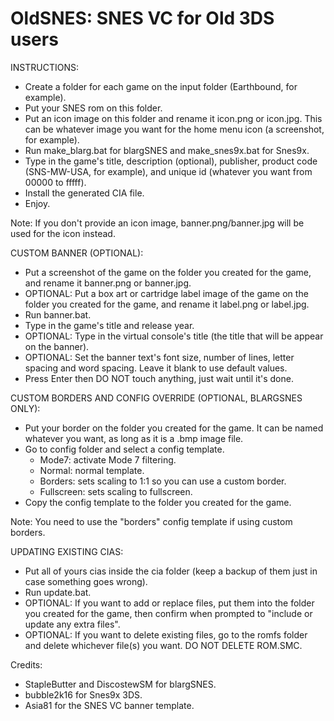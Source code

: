 # OldSNES: SNES VC for Old 3DS users

INSTRUCTIONS:
- Create a folder for each game on the input folder (Earthbound, for example).
- Put your SNES rom on this folder.
- Put an icon image on this folder and rename it icon.png or icon.jpg. This can be whatever image you want for the home menu icon (a screenshot, for example).
- Run make_blarg.bat for blargSNES and make_snes9x.bat for Snes9x.
- Type in the game's title, description (optional), publisher, product code (SNS-MW-USA, for example), and unique id (whatever you want from 00000 to fffff).
- Install the generated CIA file.
- Enjoy.

Note: If you don't provide an icon image, banner.png/banner.jpg will be used for the icon instead.


CUSTOM BANNER (OPTIONAL):
- Put a screenshot of the game on the folder you created for the game, and rename it banner.png or banner.jpg.
- OPTIONAL: Put a box art or cartridge label image of the game on the folder you created for the game, and rename it label.png or label.jpg.
- Run banner.bat.
- Type in the game's title and release year.
- OPTIONAL: Type in the virtual console's title (the title that will be appear on the banner).
- OPTIONAL: Set the banner text's font size, number of lines, letter spacing and word spacing. Leave it blank to use default values.
- Press Enter then DO NOT touch anything, just wait until it's done.

CUSTOM BORDERS AND CONFIG OVERRIDE (OPTIONAL, BLARGSNES ONLY):
- Put your border on the folder you created for the game. It can be named whatever you want, as long as it is a .bmp image file.
- Go to config folder and select a config template.
  - Mode7: activate Mode 7 filtering.
  - Normal: normal template.
  - Borders: sets scaling to 1:1 so you can use a custom border.
  - Fullscreen: sets scaling to fullscreen.
- Copy the config template to the folder you created for the game.

Note: You need to use the "borders" config template if using custom borders.


UPDATING EXISTING CIAS:
- Put all of yours cias inside the cia folder (keep a backup of them just in case something goes wrong).
- Run update.bat.
- OPTIONAL: If you want to add or replace files, put them into the folder you created for the game, then confirm when prompted to "include or update any extra files".
- OPTIONAL: If you want to delete existing files, go to the romfs folder and delete whichever file(s) you want. DO NOT DELETE ROM.SMC.


Credits:
- StapleButter and DiscostewSM for blargSNES.
- bubble2k16 for Snes9x 3DS.
- Asia81 for the SNES VC banner template.
